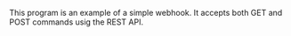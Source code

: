 This program is an example of a simple webhook. It accepts both GET and POST commands usig the REST API.
